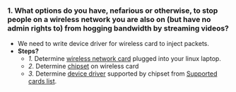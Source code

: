 ### 1. What options do you have, nefarious or otherwise, to stop people on a wireless network you are also on (but have no admin rights to) from hogging bandwidth by streaming videos?
- We need to write device driver for wireless card to inject packets.
- **Steps?**
  - *1.* Determine [wireless network card](Wireless_Network/Wireless_Network_card.md) plugged into your linux laptop.
  - *2.* Determine [chipset](Wireless_Network/Wireless_Network_card.md) on wireless card
  - *3.* Determine [device driver](/Device_Drivers/Linux) supported by chipset from [Supported cards list](https://wireless.wiki.kernel.org/en/users/drivers).
